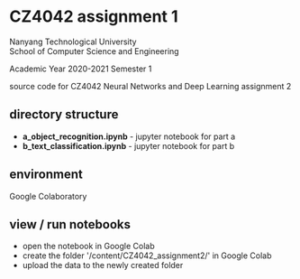 # CZ4042 assignment 1

Nanyang Technological University  
School of Computer Science and Engineering

Academic Year 2020-2021 Semester 1

source code for CZ4042 Neural Networks and Deep Learning assignment 2

## directory structure

- **a_object_recognition.ipynb** - jupyter notebook for part a
- **b_text_classification.ipynb** - jupyter notebook for part b

## environment

Google Colaboratory

## view / run notebooks

- open the notebook in Google Colab
- create the folder '/content/CZ4042_assignment2/' in Google Colab
- upload the data to the newly created folder

